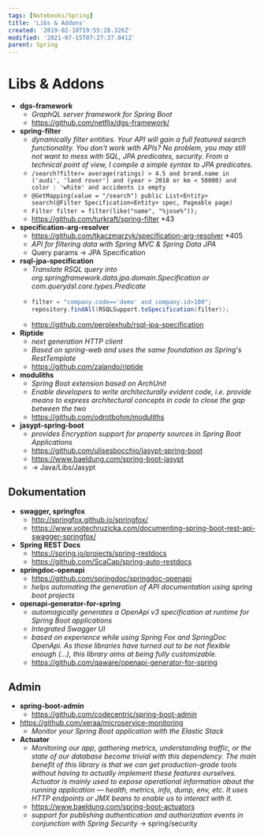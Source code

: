 ```yaml
---
tags: [Notebooks/Spring]
title: 'Libs & Addons'
created: '2019-02-10T19:55:28.326Z'
modified: '2021-07-15T07:27:37.041Z'
parent: Spring
---
```


# Libs & Addons
- **dgs-framework**
  - *GraphQL server framework for Spring Boot*
  - <https://github.com/netflix/dgs-framework/>
- **spring-filter**
  - *dynamically filter entities. Your API will gain a full featured search functionality. You don't work with APIs? No problem, you may still not want to mess with SQL, JPA predicates, security. From a technical point of view, I compile a simple syntax to JPA predicates.*
  - `/search?filter= average(ratings) > 4.5 and brand.name in ('audi', 'land rover') and (year > 2018 or km < 50000) and color : 'white' and accidents is empty`
  - `@GetMapping(value = "/search") public List<Entity> search(@Filter Specification<Entity> spec, Pageable page)`
  - `Filter filter = filter(like("name", "%jose%"));`
  - <https://github.com/turkraft/spring-filter> *43
- **specification-arg-resolver**
  - <https://github.com/tkaczmarzyk/specification-arg-resolver> *405
  - *API for filtering data with Spring MVC & Spring Data JPA*
  - Query params -> JPA Specification
- **rsql-jpa-specification**
  - *Translate RSQL query into org.springframework.data.jpa.domain.Specification or com.querydsl.core.types.Predicate*
  - ```java
    filter = "company.code=='demo' and company.id>100";
    repository.findAll(RSQLSupport.toSpecification(filter));
    ```
  - <https://github.com/perplexhub/rsql-jpa-specification>
- **Riptide**
  - *next generation HTTP client*
  - *Based on spring-web and uses the same foundation as Spring's RestTemplate*
  - <https://github.com/zalando/riptide>
- **moduliths**
  - *Spring Boot extension based on ArchUnit*
  - *Enable developers to write architecturally evident code, i.e. provide means to express architectural concepts in code to close the gap between the two*
  - <https://github.com/odrotbohm/moduliths>
- **jasypt-spring-boot**
  - *provides Encryption support for property sources in Spring Boot Applications*
  - <https://github.com/ulisesbocchio/jasypt-spring-boot>
  - <https://www.baeldung.com/spring-boot-jasypt>
  - -> Java/Libs/Jasypt


## Dokumentation
- **swagger, springfox**
  - <http://springfox.github.io/springfox/>
  - <https://www.vojtechruzicka.com/documenting-spring-boot-rest-api-swagger-springfox/>
- **Spring REST Docs**
  - <https://spring.io/projects/spring-restdocs>
  - <https://github.com/ScaCap/spring-auto-restdocs>
- **springdoc-openapi**
  - <https://github.com/springdoc/springdoc-openapi>
  - *helps automating the generation of API documentation using spring boot projects*
- **openapi-generator-for-spring**
  - *automagically generates a OpenApi v3 specification at runtime for Spring Boot applications*
  - *Integrated Swagger UI*
  - *based on experience while using Spring Fox and SpringDoc OpenApi. As those libraries have turned out to be not flexible enough (...), this library aims at being fully customizable.*
  - <https://github.com/qaware/openapi-generator-for-spring>


## Admin
- **spring-boot-admin**
  - <https://github.com/codecentric/spring-boot-admin>
- <https://github.com/xeraa/microservice-monitoring>
  - *Monitor your Spring Boot application with the Elastic Stack*
- **Actuator**
  - *Monitoring our app, gathering metrics, understanding traffic, or the state of our database become trivial with this dependency. The main benefit of this library is that we can get production-grade tools without having to actually implement these features ourselves. Actuator is mainly used to expose operational information about the running application — health, metrics, info, dump, env, etc. It uses HTTP endpoints or JMX beans to enable us to interact with it.*
  - <https://www.baeldung.com/spring-boot-actuators>
  - *support for publishing authentication and authorization events in conjunction with Spring Security* → spring/security
